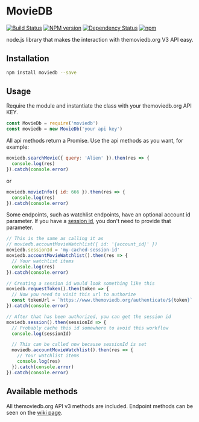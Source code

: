 MovieDB
=======
[![Build Status](https://travis-ci.org/impronunciable/moviedb.svg?branch=master)](https://travis-ci.org/impronunciable/moviedb)
[![NPM version](https://badge.fury.io/js/moviedb.svg)](http://badge.fury.io/js/moviedb)
[![Dependency Status](https://img.shields.io/david/impronunciable/moviedb.svg)](https://david-dm.org/impronunciable/moviedb)
[![npm](https://img.shields.io/npm/dm/moviedb.svg?maxAge=2592000)]()

node.js library that makes the interaction with themoviedb.org V3 API easy.

## Installation

```bash
npm install moviedb --save
```

## Usage

Require the module and instantiate the class with your themoviedb.org API KEY.

```js
const MovieDb = require('moviedb')
const moviedb = new MovieDb('your api key')
```

All api methods return a Promise. Use the api methods as you want, for example:

```js
moviedb.searchMovie({ query: 'Alien' }).then(res => {
  console.log(res)
}).catch(console.error)
```

or

```js
moviedb.movieInfo({ id: 666 }).then(res => {
  console.log(res)
}).catch(console.error)
```

Some endpoints, such as watchlist endpoints, have an optional account id parameter. If you have a [session id](https://developers.themoviedb.org/3/authentication/how-do-i-generate-a-session-id), you don't need to provide that parameter.

```js
// This is the same as calling it as
// moviedb.accountMovieWatchlist({ id: '{account_id}' })
moviedb.sessionId = 'my-cached-session-id'
moviedb.accountMovieWatchlist().then(res => {
  // Your watchlist items
  console.log(res)
}).catch(console.error)

// Creating a session id would look something like this
moviedb.requestToken().then(token => {
  // Now you need to visit this url to authorize
  const tokenUrl = `https://www.themoviedb.org/authenticate/${token}`
}).catch(console.error)

// After that has been authorized, you can get the session id
moviedb.session().then(sessionId => {
  // Probably cache this id somewhere to avoid this workflow
  console.log(sessionId)

  // This can be called now because sessionId is set
  moviedb.accountMovieWatchlist().then(res => {
    // Your watchlist items
    console.log(res)
  }).catch(console.error)
}).catch(console.error)
```

## Available methods

All themoviedb.org API v3 methods are included. Endpoint methods can be seen on the [wiki page](https://github.com/impronunciable/moviedb/wiki/Library-endpoints).
